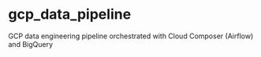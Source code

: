 # gcp_data_pipeline
GCP data engineering pipeline orchestrated with Cloud Composer (Airflow) and BigQuery
